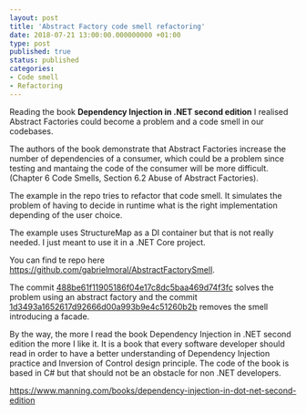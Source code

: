 ```yaml
---
layout: post
title: 'Abstract Factory code smell refactoring'
date: 2018-07-21 13:00:00.000000000 +01:00
type: post
published: true 
status: published
categories:
- Code smell
- Refactoring
---
```


Reading the book **Dependency Injection in .NET second edition** I realised Abstract Factories could become a problem and a code smell in our codebases.

The authors of the book demonstrate that Abstract Factories increase the number of dependencies of a consumer, which could be a problem since testing and mantaing the code of the consumer will be more difficult. (Chapter 6 Code Smells, Section 6.2 Abuse of Abstract Factories).

The example in the repo tries to refactor that code smell. It simulates the problem of having to decide in runtime what is the right implementation depending of the user choice.

The example uses StructureMap as a DI container but that is not really needed. I just meant to use it in a .NET Core project. 

You can find te repo here https://github.com/gabrielmoral/AbstractFactorySmell.

The commit [488be61f11905186f04e17c8dc5baa469d74f3fc](https://github.com/gabrielmoral/AbstractFactorySmell/commit/488be61f11905186f04e17c8dc5baa469d74f3fc)  solves the problem using an abstract factory and the commit [1d3493a1652617d92666d00a993b9e4c51260b2b](https://github.com/gabrielmoral/AbstractFactorySmell/commit/1d3493a1652617d92666d00a993b9e4c51260b2b) removes the smell introducing a facade.

By the way, the more I read the book Dependency Injection in .NET second edition the more I like it. It is a book that every software developer should read in order to have a better understanding of Dependency Injection practice and Inversion of Control design principle. The code of the book is based in C# but that should not be an obstacle for non .NET developers.

https://www.manning.com/books/dependency-injection-in-dot-net-second-edition
